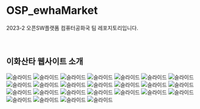 # OSP_ewhaMarket
2023-2 오픈SW플랫폼 컴퓨터공화국 팀 레포지토리입니다.
<br>
<br>
<br>

## 이화산타 웹사이트 소개
![슬라이드](./ppt_imges/슬라이드0003.png)
![슬라이드](./ppt_imges/슬라이드0004.png)
![슬라이드](./ppt_imges/슬라이드0005.png)
![슬라이드](./ppt_imges/슬라이드0006.png)
![슬라이드](./ppt_imges/슬라이드0007.png)
![슬라이드](./ppt_imges/슬라이드0008.png)
![슬라이드](./ppt_imges/슬라이드0009.png)
![슬라이드](./ppt_imges/슬라이드0010.png)
![슬라이드](./ppt_imges/슬라이드0011.png)
![슬라이드](./ppt_imges/슬라이드0012.png)
![슬라이드](./ppt_imges/슬라이드0013.png)
![슬라이드](./ppt_imges/슬라이드0014.png)
![슬라이드](./ppt_imges/슬라이드0015.png)
![슬라이드](./ppt_imges/슬라이드0016.png)
![슬라이드](./ppt_imges/슬라이드0017.png)
![슬라이드](./ppt_imges/슬라이드0018.png)
![슬라이드](./ppt_imges/슬라이드0019.png)
![슬라이드](./ppt_imges/슬라이드0020.png)
![슬라이드](./ppt_imges/슬라이드0021.png)
![슬라이드](./ppt_imges/슬라이드0022.png)
![슬라이드](./ppt_imges/슬라이드0023.png)
![슬라이드](./ppt_imges/슬라이드0024.png)
![슬라이드](./ppt_imges/슬라이드0025.png)
![슬라이드](./ppt_imges/슬라이드0026.png)
![슬라이드](./ppt_imges/슬라이드0027.png)
